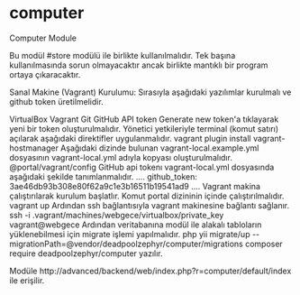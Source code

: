 # computer
Computer Module

Bu modül #store modülü ile birlikte kullanılmalıdır. Tek başına kullanılmasında sorun olmayacaktır ancak birlikte mantıklı bir program ortaya çıkaracaktır.


Sanal Makine (Vagrant) Kurulumu:
Sırasıyla aşağıdaki yazılımlar kurulmalı ve github token üretilmelidir.

VirtualBox
Vagrant
Git
GitHub API token Generate new token'a tıklayarak yeni bir token oluşturulmalıdır.
Yönetici yetkileriyle terminal (komut satırı) açılarak aşağıdaki direktifler uygulanmalıdır.
vagrant plugin install vagrant-hostmanager
Aşağıdaki dizinde bulunan vagrant-local.example.yml dosyasının vagrant-local.yml adıyla kopyası oluşturulmalıdır.
@portal/vagrant/config 
GitHub api tokenı vagrant-local.yml dosyasında aşağıdaki şekilde tanımlanmalıdır.
....
github_token: 3ae46db93b308e80f62a9c1e3b16511b19541ad9
....
Vagrant makina çalıştırılarak kurulum başlatlır. Komut portal dizininin içinde çalıştırılmalıdır.
vagrant up
Ardından ssh bağlantısıyla vagrant makinesine bağlantı sağlanır.
ssh -i .vagrant/machines/webgece/virtualbox/private_key vagrant@webgece
Ardından veritabanına modül ile alakalı tabloların yüklenebilmesi için migrate işlemi yapılmalıdır.
php yii migrate/up --migrationPath=@vendor/deadpoolzephyr/computer/migrations
composer require deadpoolzephyr/computer
yazılır.

Modüle
http://advanced/backend/web/index.php?r=computer/default/index
ile erişilir.
